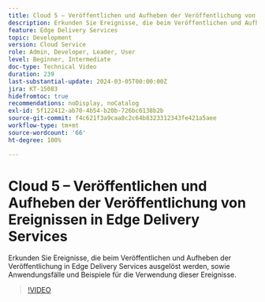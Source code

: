 ```yaml
---
title: Cloud 5 – Veröffentlichen und Aufheben der Veröffentlichung von Ereignissen in Edge Delivery Services
description: Erkunden Sie Ereignisse, die beim Veröffentlichen und Aufheben der Veröffentlichung in Edge Delivery Services ausgelöst werden, sowie Anwendungsfälle und Beispiele für die Verwendung dieser Ereignisse.
feature: Edge Delivery Services
topic: Development
version: Cloud Service
role: Admin, Developer, Leader, User
level: Beginner, Intermediate
doc-type: Technical Video
duration: 239
last-substantial-update: 2024-03-05T00:00:00Z
jira: KT-15083
hidefromtoc: true
recommendations: noDisplay, noCatalog
exl-id: 5f122412-ab70-4b54-b20b-726bc6138b2b
source-git-commit: f4c621f3a9caa8c2c64b8323312343fe421a5aee
workflow-type: tm+mt
source-wordcount: '66'
ht-degree: 100%

---
```


# Cloud 5 – Veröffentlichen und Aufheben der Veröffentlichung von Ereignissen in Edge Delivery Services

Erkunden Sie Ereignisse, die beim Veröffentlichen und Aufheben der Veröffentlichung in Edge Delivery Services ausgelöst werden, sowie Anwendungsfälle und Beispiele für die Verwendung dieser Ereignisse.

>[!VIDEO](https://video.tv.adobe.com/v/3427681?learn=on)
